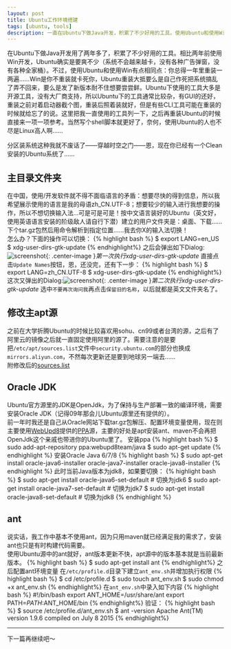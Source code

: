 ```yaml
---
layout: post
title: Ubuntu工作环境搭建
tags: [ubuntu, tools]
description: 一直在Ubuntu下做Java开发，积累了不少好用的工具。使用Ubuntu和使用Win有点相同点：你总得一年里重装一两遍……Ubuntu下工具通常还是比较杂的，有GUI的还好，通常都能记住，有些CLI工具可能在重装的时候就给忘了的说，这里把我一直使用的工具列一下，之后再重装Ubuntu的时候直接来一项一项参考。当然写个shell脚本就更好了，奈何，使用Ubuntu的人也不尽是Linux高人啊……
---
```

在Ubuntu下做Java开发用了两年多了，积累了不少好用的工具。相比两年前使用Win开发，Ubuntu确实是要爽不少（系统不会越来越卡，没有各种广告弹窗，没有各种全家桶）。不过，使用Ubuntu和使用Win有点相同点：你总得一年里重装一两遍……Win是你不重装就卡死你，Ubuntu重装大抵要么是自己作死把系统搞乱了弄不回来，要么是发了新版本耐不住想要尝尝鲜。Ubuntu下使用的工具大多是开源工具，没有大厂商支持，所以Ubuntu下的工具通常比较杂，有GUI的还好，重装之前对着启动器截个图，重装后照着装就好，但是有些CLI工具可能在重装的时候就给忘了的说。这里把我一直使用的工具列一下，之后再重装Ubuntu的时候直接来一项一项参考。当然写个shell脚本就更好了，奈何，使用Ubuntu的人也不尽是Linux高人啊……

分区装系统这种我就不废话了——穿越时空之门——恩，现在你已经有一个Clean安装的Ubuntu系统了……

## 主目录文件夹

在中国，使用/开发软件就不得不面临语言的矛盾：想要尽快的得到信息，所以我希望展示使用的语言是我的母语zh_CN.UTF-8；想要较少的输入进行我想要的操作，所以不想切换输入法...可是可是可是！按中文语言装好的Ubuntu（英文好，使用英语语言安装的阶级敌人请自行下潜）建立的用户文件夹是：桌面、下载……下个tar.gz包然后用命令解析到指定位置……我去你X的输入法切换！  
怎么办？下面的操作可以切换：
{% highlight bash %}
$ export LANG=en_US
$ xdg-user-dirs-gtk-update
{% endhighlight%}
之后会弹出如下Dialog:![screenshot]({{site.baseurl}}/images/2016/01/ubuntu-dev-environment-installation/xdg-user-dirs-gtk-update-1.png){: .center-image }*第一次执行xdg-user-dirs-gtk-update*
直接点击`Update Names`按钮，恩，还没完，还有下一步：
{% highlight bash %}
$ export LANG=zh_CN.UTF-8
$ xdg-user-dirs-gtk-update
{% endhighlight%}
这次又弹出的Dialog:![screenshot]({{site.baseurl}}/images/2016/01/ubuntu-dev-environment-installation/xdg-user-dirs-gtk-update-2.png){: .center-image }*第二次执行xdg-user-dirs-gtk-update*
选中`不要再次询问我`再点击`保留旧的名称`，以后就都是英文文件夹名了。

## 修改主apt源

之前在大学折腾Ubuntu的时候比较喜欢用sohu、cn99或者台湾的源，之后有了阿里云的镜像之后就一直固定使用阿里的源了。需要注意的是要把`/etc/apt/sources.list`文件中`security.ubuntu.com`的部分也换成`mirrors.aliyun.com`，不然每次更新还是要到地球另一端去……  
附修改后的[sources.list]({{site.baseurl}}/attach/2016/01/ubuntu-dev-environment-installation/sources.list)

## Oracle JDK

Ubuntu官方源里的JDK是OpenJdk，为了保持与生产部署一致的编译环境，需要安装Oracle JDK（记得09年那会儿Ubuntu源里还有提供的）。  
前一年时我还是自己从Oracle网站下载tar.gz包解压、配置环境变量使用，现在则主要使用[WebUpd8](https://launchpad.net/~webupd8team)提供的[PPA](https://launchpad.net/~webupd8team/+archive/ubuntu/java)源，主要的好处是apt安装ant、maven不会再把OpenJdk这个亲戚也带进你的Ubuntu里了。
安装ppa
{% highlight bash %}
$ sudo add-apt-repository ppa:webupd8team/java
$ sudo apt-get update
{% endhighlight %}
安装Oracle Java 6/7/8
{% highlight bash %}
$ sudo apt-get install oracle-java6-installer oracle-java7-installer oracle-java8-installer
{% endhighlight %}
此时当前Java版本为jdk8，如果要切换：
{% highlight bash %}
$ sudo apt-get install oracle-java6-set-default # 切换为jdk6
$ sudo apt-get install oracle-java7-set-default # 切换为jdk7
$ sudo apt-get install oracle-java8-set-default # 切换为jdk8
{% endhighlight %}

## ant
说实话，我工作中基本不使用ant，因为只用maven就已经满足我的需求了，安装ant也只是有时构建代码需要。  
使用Ubuntu源中的ant就好，ant版本更新不快，apt源中的版本基本就是当前最新版本。
{% highlight bash %}
$ sudo apt-get install ant
{% endhighlight%}
之后配置ant环境变量
在`/etc/profile.d`目录下建立`ant_env.sh`并增加执行权限
{% highlight bash %}
$ cd /etc/profile.d
$ sudo touch ant_env.sh
$ sudo chmod +x ant_env.sh
{% endhighlight%}
在`ant_env.sh`中录入如下内容
{% highlight bash %}
#!/bin/bash
export ANT_HOME=/usr/share/ant
export PATH=$PATH:$ANT_HOME/bin
{% endhighlight%}
验证：
{% highlight bash %}
$ source /etc/profile.d/ant_env.sh
$ ant -version
Apache Ant(TM) version 1.9.6 compiled on July 8 2015
{% endhighlight%}

---------
下一篇再继续吧～
